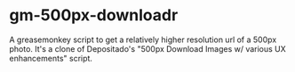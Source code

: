 gm-500px-downloadr
==================

A greasemonkey script to get a relatively higher resolution url of a 500px photo. It's a clone of Depositado's "500px Download Images w/ various UX enhancements" script.
